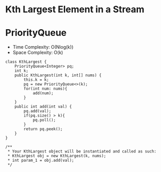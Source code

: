 # Kth Largest Element in a Stream

# PriorityQueue

- Time Complexity: O(Nlog(k))
- Space Complexity: O(k)

```
class KthLargest {
    PriorityQueue<Integer> pq;
    int k;
    public KthLargest(int k, int[] nums) {
        this.k = k;
        pq = new PriorityQueue<>(k);
        for(int num: nums){
            add(num);
        }
    }
    public int add(int val) {
        pq.add(val);
        if(pq.size() > k){
            pq.poll();
        }
        return pq.peek();
    }
}
```

```
/**
 * Your KthLargest object will be instantiated and called as such:
 * KthLargest obj = new KthLargest(k, nums);
 * int param_1 = obj.add(val);
 */
```
